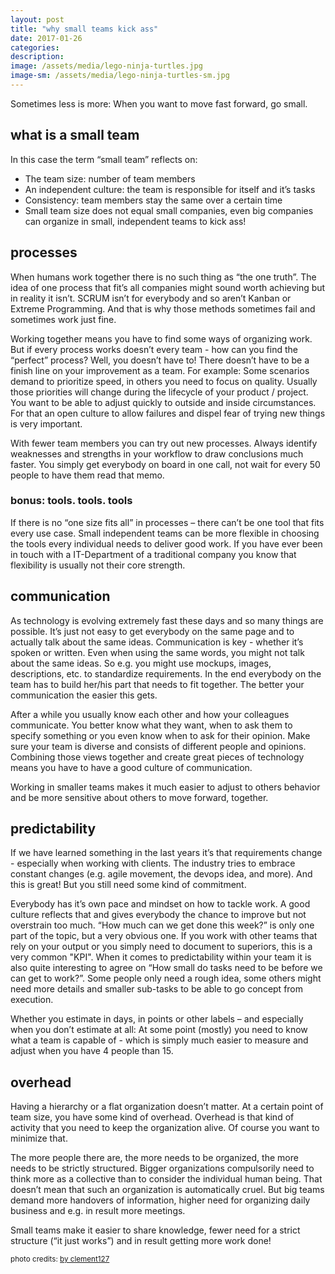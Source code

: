 ```yaml
---
layout: post
title: "why small teams kick ass"
date: 2017-01-26
categories:
description:
image: /assets/media/lego-ninja-turtles.jpg
image-sm: /assets/media/lego-ninja-turtles-sm.jpg
---
```

Sometimes less is more: When you want to move fast forward, go small.

## what is a small team
In this case the term “small team” reflects on:

 - The team size: number of team members
 - An independent culture: the team is responsible for itself and it’s tasks
 - Consistency: team members stay the same over a certain time
 - Small team size does not equal small companies, even big companies can organize in small, independent teams to kick ass!

## processes
When humans work together there is no such thing as “the one truth”. The idea of one process that fit’s all companies might sound worth achieving but in reality it isn’t. SCRUM isn’t for everybody and so aren’t Kanban or Extreme Programming. And that is why those methods sometimes fail and sometimes work just fine.

Working together means you have to find some ways of organizing work. But if every process works doesn’t every team - how can you find the “perfect” process? Well, you doesn’t have to! There doesn’t have to be a finish line on your improvement as a team. For example: Some scenarios demand to prioritize speed, in others you need to focus on quality. Usually those priorities will change during the lifecycle of your product / project. You want to be able to adjust quickly to outside and inside circumstances. For that an open culture to allow failures and dispel fear of trying new things is very important.

With fewer team members you can try out new processes. Always identify weaknesses and strengths in your workflow to draw conclusions much faster. You simply get everybody on board in one call, not wait for every 50 people to have them read that memo.

### bonus: tools. tools. tools
If there is no “one size fits all” in processes – there can’t be one tool that fits every use case. Small independent teams can be more flexible in choosing the tools every individual needs to deliver good work. If you have ever been in touch with a IT-Department of a traditional company you know that flexibility is usually not their core strength.

## communication
As technology is evolving extremely fast these days and so many things are possible. It’s just not easy to get everybody on the same page and to actually talk about the same ideas. Communication is key - whether it’s spoken or written. Even when using the same words, you might not talk about the same ideas. So e.g. you might use mockups, images, descriptions, etc. to standardize requirements. In the end everybody on the team has to build her/his part that needs to fit together. The better your communication the easier this gets.

After a while you usually know each other and how your colleagues communicate. You better know what they want, when to ask them to specify something or you even know when to ask for their opinion. Make sure your team is diverse and consists of different people and opinions. Combining those views together and create great pieces of technology means you have to have a good culture of communication.

Working in smaller teams makes it much easier to adjust to others behavior and be more sensitive about others to move forward, together.


## 	predictability
If we have learned something in the last years it’s that requirements change - especially when working with clients. The industry tries to embrace constant changes (e.g. agile movement, the devops idea, and more). And this is great! But you still need some kind of commitment.

Everybody has it’s own pace and mindset on how to tackle work. A good culture reflects that and gives everybody the chance to improve but not overstrain too much. “How much can we get done this week?” is only one part of the topic, but a very obvious one. If you work with other teams that rely on your output or you simply need to document to superiors, this is a very common "KPI". When it comes to predictability within your team it is also quite interesting to agree on “How small do tasks need to be before we can get to work?”. Some people only need a rough idea, some others might need more details and smaller sub-tasks to be able to go concept from execution.

Whether you estimate in days, in points or other labels – and especially when you don’t estimate at all: At some point (mostly) you need to know what a team is capable of - which is simply much easier to measure and adjust when you have 4 people than 15.

## overhead
Having a hierarchy or a flat organization doesn’t matter. At a certain point of team size, you have some kind of overhead. Overhead is that kind of activity that you need to keep the organization alive. Of course you want to minimize that.

The more people there are, the more needs to be organized, the more needs to be strictly structured. Bigger organizations compulsorily need to think more as a collective than to consider the individual human being. That doesn’t mean that such an organization is automatically cruel. But big teams demand more handovers of information, higher need for organizing daily business and e.g. in result more meetings.

Small teams make it easier to share knowledge, fewer need for a strict structure (“it just works”) and in result getting more work done!

<small> photo credits: [by clement127](https://www.flickr.com/photos/clement127/11671477445/) </small>
